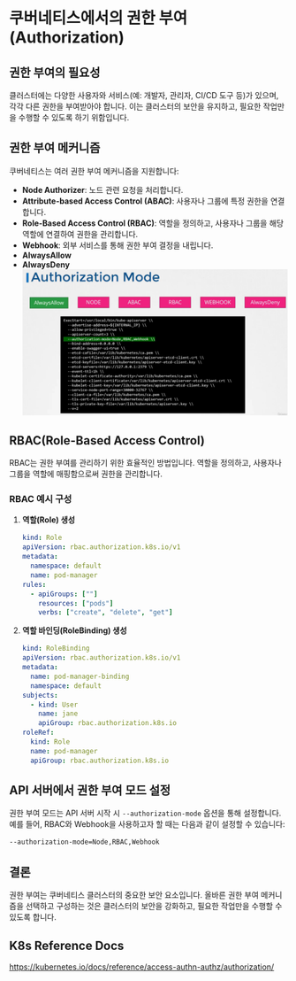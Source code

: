 # 쿠버네티스에서의 권한 부여(Authorization)

## 권한 부여의 필요성

클러스터에는 다양한 사용자와 서비스(예: 개발자, 관리자, CI/CD 도구 등)가 있으며, 각각 다른 권한을 부여받아야 합니다. 이는 클러스터의 보안을 유지하고, 필요한 작업만을 수행할 수 있도록 하기 위함입니다.

## 권한 부여 메커니즘

쿠버네티스는 여러 권한 부여 메커니즘을 지원합니다:

- **Node Authorizer**: 노드 관련 요청을 처리합니다.
- **Attribute-based Access Control (ABAC)**: 사용자나 그룹에 특정 권한을 연결합니다.
- **Role-Based Access Control (RBAC)**: 역할을 정의하고, 사용자나 그룹을 해당 역할에 연결하여 권한을 관리합니다.
- **Webhook**: 외부 서비스를 통해 권한 부여 결정을 내립니다.
- **AlwaysAllow**
- **AlwaysDeny**
  ![](2024-04-13-18-04-05.png)

## RBAC(Role-Based Access Control)

RBAC는 권한 부여를 관리하기 위한 효율적인 방법입니다. 역할을 정의하고, 사용자나 그룹을 역할에 매핑함으로써 권한을 관리합니다.

### RBAC 예시 구성

1. **역할(Role) 생성**

   ```yaml
   kind: Role
   apiVersion: rbac.authorization.k8s.io/v1
   metadata:
     namespace: default
     name: pod-manager
   rules:
     - apiGroups: [""]
       resources: ["pods"]
       verbs: ["create", "delete", "get"]
   ```

2. **역할 바인딩(RoleBinding) 생성**
   ```yaml
   kind: RoleBinding
   apiVersion: rbac.authorization.k8s.io/v1
   metadata:
     name: pod-manager-binding
     namespace: default
   subjects:
     - kind: User
       name: jane
       apiGroup: rbac.authorization.k8s.io
   roleRef:
     kind: Role
     name: pod-manager
     apiGroup: rbac.authorization.k8s.io
   ```

## API 서버에서 권한 부여 모드 설정

권한 부여 모드는 API 서버 시작 시 `--authorization-mode` 옵션을 통해 설정합니다. 예를 들어, RBAC와 Webhook을 사용하고자 할 때는 다음과 같이 설정할 수 있습니다:

```bash
--authorization-mode=Node,RBAC,Webhook
```

## 결론

권한 부여는 쿠버네티스 클러스터의 중요한 보안 요소입니다. 올바른 권한 부여 메커니즘을 선택하고 구성하는 것은 클러스터의 보안을 강화하고, 필요한 작업만을 수행할 수 있도록 합니다.

## K8s Reference Docs

https://kubernetes.io/docs/reference/access-authn-authz/authorization/
